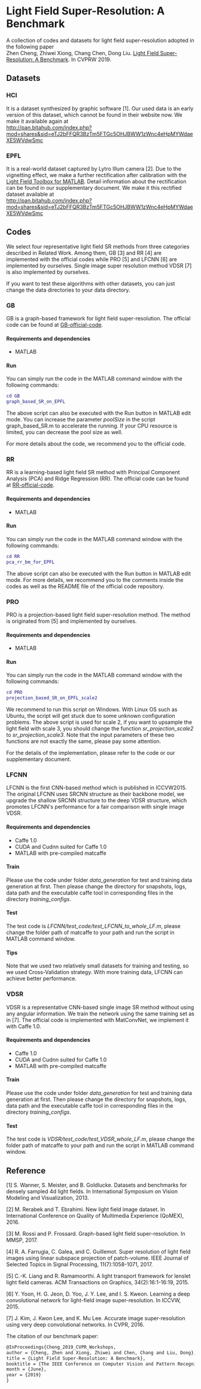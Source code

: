 # Light Field Super-Resolution: A Benchmark
A collection of codes and datasets for light field super-resolution adopted in the following paper </br>
Zhen Cheng, Zhiwei Xiong, Chang Chen, Dong Liu. [Light Field Super-Resolution: A Benchmark](http://openaccess.thecvf.com/content_CVPRW_2019/html/NTIRE/Cheng_Light_Field_Super-Resolution_A_Benchmark_CVPRW_2019_paper.html). In CVPRW 2019. </br>

## Datasets
### HCI
It is a dataset synthesized by graphic software [1]. Our used data is an early version of this dataset, which cannot be found in their website now. We make it available again at </br>
http://pan.bitahub.com/index.php?mod=shares&sid=eTJ2bFFQR3BzTm5FTGc5OHJBWW1zWnc4eHpMYWdaeXE5WVdwSmc

### EPFL
It is a real-world dataset captured by Lytro Illum camera [2]. Due to the vignetting effect, we make a further rectification after calibration with the [Light Field Toolbox for MATLAB](http://dgd.vision/Tools/LFToolbox/). Detail information about the rectification can be found in our supplementary document. We make it this rectified dataset available at </br>
http://pan.bitahub.com/index.php?mod=shares&sid=eTJ2bFFQR3BzTm5FTGc5OHJBWW1zWnc4eHpMYWdaeXE5WVdwSmc

## Codes

We select four representative light field SR methods from three categories described in Related Work. Among them, GB [3] and RR [4] are implemented with the official codes while PRO [5] and LFCNN [6] are implemented by ourselves. Single image super resolution method VDSR [7] is also implemented by ourselves.

If you want to test these algorithms with other datasets, you can just change the data directories to your data directory.

### GB

GB is a graph-based framework for light field super-resolution. The official code can be found at [GB-official-code](https://github.com/rossimattia/light-field-super-resolution).

#### Requirements and dependencies

- MATLAB

#### Run

You can simply run the code in the MATLAB command window with the following commands:

```matlab
cd GB
graph_based_SR_on_EPFL
```

The above script can also be executed with the Run button in MATLAB edit mode. You can increase the parameter *poolSize* in the script graph_based_SR.m to accelerate the running. If your CPU resource is limited, you can decrease the pool size as well.

For more details about the code, we recommend you to the official code.

### RR

RR is a learning-based light field SR method with Principal Component Analysis (PCA) and Ridge Regression (RR). The official code can be found at [RR-official-code](https://github.com/rrfarr/LF-Editing).

#### Requirements and dependencies

- MATLAB

#### Run

You can simply run the code in the MATLAB command window with the following commands:

```matlab
cd RR
pca_rr_bm_for_EPFL
```

The above script can also be executed with the Run button in MATLAB edit mode. For more details, we recommend you to the comments inside the codes as well as the README file of the official code repository.

### PRO

PRO is a projection-based light field super-resolution method. The method is originated from [5] and implemented by ourselves.

#### Requirements and dependencies

- MATLAB

#### Run

You can simply run the code in the MATLAB command window with the following commands:

```matlab
cd PRO
projection_based_SR_on_EPFL_scale2
```

We recommend to run this script on Windows. With Linux OS such as Ubuntu, the script will get stuck due to some unknown configuration problems. The above script is used for scale 2, if you want to upsample the light field with scale 3, you should change the function *sr_projection_scale2* to *sr_projection_scale3*. Note that the input parameters of these two functions are not exactly the same, please pay some attention.

For the details of the implementation, please refer to the code or our supplementary document.

### LFCNN

LFCNN is the first CNN-based method which is published in ICCVW2015. The original LFCNN uses SRCNN structure as their backbone model, we upgrade the shallow SRCNN structure to the deep VDSR structure, which promotes LFCNN's performance for a fair comparison with single image VDSR.

#### Requirements and dependencies

- Caffe 1.0
- CUDA and Cudnn suited for Caffe 1.0
- MATLAB with pre-compiled matcaffe

#### Train

Please use the code under folder *data_generation* for test and training data generation at first. Then please change the directory for snapshots, logs, data path and the executable caffe tool in corresponding files in the directory *training_configs*.

#### Test

The test code is *LFCNN/test_code/test_LFCNN_to_whole_LF.m*, please change the folder path of matcaffe to your path and run the script in MATLAB command window.

#### Tips

Note that we used two relatively small datasets for training and testing, so we used Cross-Validation strategy. With more training data, LFCNN can achieve better performance.

### VDSR

VDSR is a representative CNN-based single image SR method without using any angular information. We train the network using the same training set as in [7]. The official code is implemented with MatConvNet, we implement it with Caffe 1.0.

#### Requirements and dependencies

- Caffe 1.0
- CUDA and Cudnn suited for Caffe 1.0
- MATLAB with pre-compiled matcaffe

#### Train

Please use the code under folder *data_generation* for test and training data generation at first. Then please change the directory for snapshots, logs, data path and the executable caffe tool in corresponding files in the directory *training_configs*.

#### Test

The test code is *VDSR/test_code/test_VDSR_whole_LF.m*, please change the folder path of matcaffe to your path and run the script in MATLAB command window.

## Reference

[1] S. Wanner, S. Meister, and B. Goldlucke. Datasets and benchmarks for densely sampled 4d light fields. In International Symposium on Vision Modeling and Visualization, 2013.

[2] M. Rerabek and T. Ebrahimi. New light field image dataset. In International Conference on Quality of Multimedia Experience (QoMEX), 2016.

[3] M. Rossi and P. Frossard. Graph-based light field super-resolution. In MMSP, 2017.

[4] R. A. Farrugia, C. Galea, and C. Guillemot. Super resolution of light field images using linear subspace projection of patch-volume. IEEE Journal of Selected Topics in Signal Processing, 11(7):1058-1071, 2017.

[5] C.-K. Liang and R. Ramamoorthi. A light transport framework for lenslet light field cameras. ACM Transactions on Graphics, 34(2):16:1-16:19, 2015.

[6] Y. Yoon, H. G. Jeon, D. Yoo, J. Y. Lee, and I. S. Kweon. Learning a deep convolutional network for light-field image super-resolution. In ICCVW, 2015.

[7] J. Kim, J. Kwon Lee, and K. Mu Lee. Accurate image super-resolution using very deep convolutional networks. In CVPR, 2016.

The citation of our benchmark paper:

```latex
@InProceedings{Cheng_2019_CVPR_Workshops,
author = {Cheng, Zhen and Xiong, Zhiwei and Chen, Chang and Liu, Dong},
title = {Light Field Super-Resolution: A Benchmark},
booktitle = {The IEEE Conference on Computer Vision and Pattern Recognition (CVPR) Workshops},
month = {June},
year = {2019}
}
```





